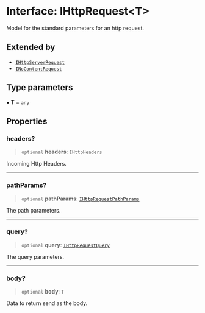 # Interface: IHttpRequest\<T\>

Model for the standard parameters for an http request.

## Extended by

- [`IHttpServerRequest`](IHttpServerRequest.md)
- [`INoContentRequest`](INoContentRequest.md)

## Type parameters

• **T** = `any`

## Properties

### headers?

> `optional` **headers**: `IHttpHeaders`

Incoming Http Headers.

***

### pathParams?

> `optional` **pathParams**: [`IHttpRequestPathParams`](IHttpRequestPathParams.md)

The path parameters.

***

### query?

> `optional` **query**: [`IHttpRequestQuery`](IHttpRequestQuery.md)

The query parameters.

***

### body?

> `optional` **body**: `T`

Data to return send as the body.
